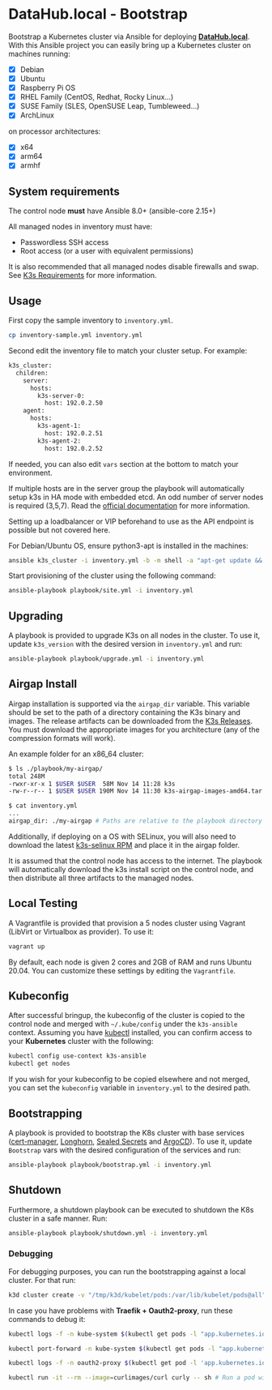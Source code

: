 # DataHub.local - Bootstrap

Bootstrap a Kubernetes cluster via Ansible for deploying [**DataHub.local**](https://datahub-local.alvsanand.com/). With this Ansible project you can easily bring up a Kubernetes cluster on machines running:

- [X] Debian
- [X] Ubuntu
- [X] Raspberry Pi OS
- [X] RHEL Family (CentOS, Redhat, Rocky Linux...)
- [X] SUSE Family (SLES, OpenSUSE Leap, Tumbleweed...)
- [X] ArchLinux

on processor architectures:

- [X] x64
- [X] arm64
- [X] armhf

## System requirements

The control node **must** have Ansible 8.0+ (ansible-core 2.15+)

All managed nodes in inventory must have:
- Passwordless SSH access
- Root access (or a user with equivalent permissions) 

It is also recommended that all managed nodes disable firewalls and swap. See [K3s Requirements](https://docs.k3s.io/installation/requirements) for more information.

## Usage

First copy the sample inventory to `inventory.yml`.

```bash
cp inventory-sample.yml inventory.yml
```

Second edit the inventory file to match your cluster setup. For example:
```bash
k3s_cluster:
  children:
    server:
      hosts:
        k3s-server-0:
          host: 192.0.2.50
    agent:
      hosts:
        k3s-agent-1:
          host: 192.0.2.51
        k3s-agent-2:
          host: 192.0.2.52
```

If needed, you can also edit `vars` section at the bottom to match your environment.

If multiple hosts are in the server group the playbook will automatically setup k3s in HA mode with embedded etcd.
An odd number of server nodes is required (3,5,7). Read the [official documentation](https://docs.k3s.io/datastore/ha-embedded) for more information.

Setting up a loadbalancer or VIP beforehand to use as the API endpoint is possible but not covered here.


For Debian/Ubuntu OS, ensure python3-apt is installed in the machines:

```bash
ansible k3s_cluster -i inventory.yml -b -m shell -a "apt-get update && apt-get install -y python3-apt"
```

Start provisioning of the cluster using the following command:

```bash
ansible-playbook playbook/site.yml -i inventory.yml
```

## Upgrading

A playbook is provided to upgrade K3s on all nodes in the cluster. To use it, update `k3s_version` with the desired version in `inventory.yml` and run:

```bash
ansible-playbook playbook/upgrade.yml -i inventory.yml
```

## Airgap Install

Airgap installation is supported via the `airgap_dir` variable. This variable should be set to the path of a directory containing the K3s binary and images. The release artifacts can be downloaded from the [K3s Releases](https://github.com/k3s-io/k3s/releases). You must download the appropriate images for you architecture (any of the compression formats will work).

An example folder for an x86_64 cluster:
```bash
$ ls ./playbook/my-airgap/
total 248M
-rwxr-xr-x 1 $USER $USER  58M Nov 14 11:28 k3s
-rw-r--r-- 1 $USER $USER 190M Nov 14 11:30 k3s-airgap-images-amd64.tar.gz

$ cat inventory.yml
...
airgap_dir: ./my-airgap # Paths are relative to the playbook directory
```

Additionally, if deploying on a OS with SELinux, you will also need to download the latest [k3s-selinux RPM](https://github.com/k3s-io/k3s-selinux/releases/latest) and place it in the airgap folder.


It is assumed that the control node has access to the internet. The playbook will automatically download the k3s install script on the control node, and then distribute all three artifacts to the managed nodes.

## Local Testing

A Vagrantfile is provided that provision a 5 nodes cluster using Vagrant (LibVirt or Virtualbox as provider). To use it:

```bash
vagrant up
```

By default, each node is given 2 cores and 2GB of RAM and runs Ubuntu 20.04. You can customize these settings by editing the `Vagrantfile`.

## Kubeconfig

After successful bringup, the kubeconfig of the cluster is copied to the control node  and merged with `~/.kube/config` under the `k3s-ansible` context.
Assuming you have [kubectl](https://kubernetes.io/docs/tasks/tools/#kubectl) installed, you can confirm access to your **Kubernetes** cluster with the following:

```bash
kubectl config use-context k3s-ansible
kubectl get nodes
```

If you wish for your kubeconfig to be copied elsewhere and not merged, you can set the `kubeconfig` variable in `inventory.yml` to the desired path.

## Bootstrapping

A playbook is provided to bootstrap the K8s cluster with base services ([cert-manager](https://cert-manager.io/), [Longhorn](https://longhorn.io/), [Sealed Secrets](https://sealed-secrets.netlify.app/) and [ArgoCD](argo-cd.readthedocs.io)). To use it, update `Bootstrap` vars with the desired configuration of the services and run:

```bash
ansible-playbook playbook/bootstrap.yml -i inventory.yml
```

## Shutdown

Furthermore, a shutdown playbook can be executed to shutdown the K8s cluster in a safe manner. Run:

```bash
ansible-playbook playbook/shutdown.yml -i inventory.yml
```

### Debugging

For debugging purposes, you can run the bootstrapping against a local cluster. For that run:

```bash
k3d cluster create -v "/tmp/k3d/kubelet/pods:/var/lib/kubelet/pods@all" -p "8443:443@loadbalancer" --agents 2
```

In case you have problems with **Traefik + Oauth2-proxy**, run these commands to debug it:

```bash
kubectl logs -f -n kube-system $(kubectl get pods -l "app.kubernetes.io/name=traefik" -n kube-system -o=name) # Check traefik logs

kubectl port-forward -n kube-system $(kubectl get pods -l "app.kubernetes.io/name=traefik" -n kube-system -o=name) 9000:9000 # Port forward traefik dashboard

kubectl logs -f -n oauth2-proxy $(kubectl get pod -l 'app.kubernetes.io/name=oauth2-proxy' -n oauth2-proxy -o=name) # Check oauth2-proxy logs

kubectl run -it --rm --image=curlimages/curl curly -- sh # Run a pod with curl
```
